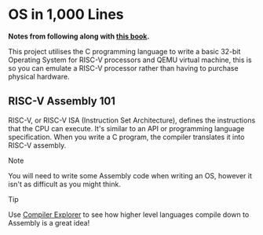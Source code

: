 # OS in 1,000 Lines

**Notes from following along with [this book](https://operating-system-in-1000-lines.vercel.app/en/02-assembly).** 

This project utilises the C programming language to write a basic 32-bit Operating System for RISC-V processors and QEMU virtual machine, this is so you can emulate a RISC-V processor rather than having to purchase physical hardware. 

## RISC-V Assembly 101

RISC-V, or RISC-V ISA (Instruction Set Architecture), defines the instructions that the CPU can execute. It's similar to an API or programming language specification. When you write a C program, the compiler translates it into RISC-V assembly.

> [!NOTE]
> You will need to write some Assembly code when writing an OS, however it isn't as difficult as you might think. 

> [!TIP] 
> Use [Compiler Explorer](https://godbolt.org/) to see how higher level languages compile down to Assembly is a great idea!



